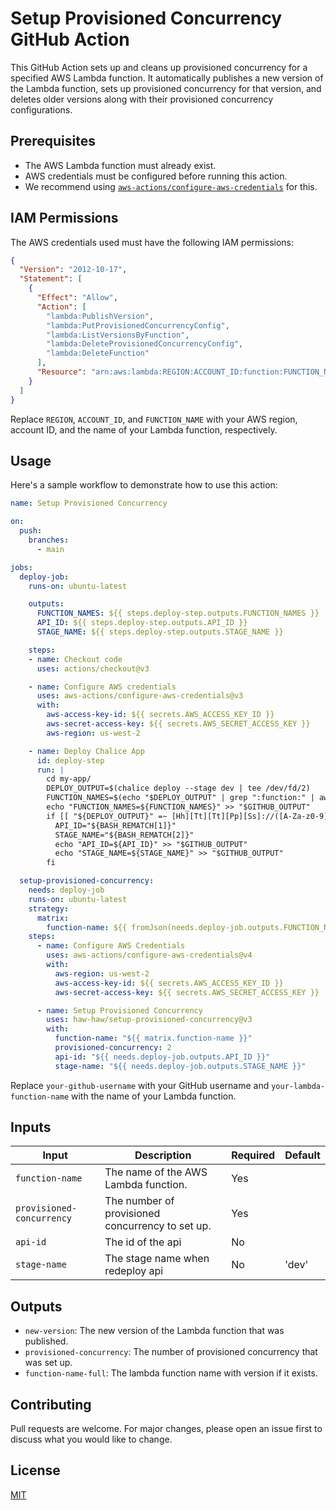 # Setup Provisioned Concurrency GitHub Action

This GitHub Action sets up and cleans up provisioned concurrency for a specified AWS Lambda function. It automatically publishes a new version of the Lambda function, sets up provisioned concurrency for that version, and deletes older versions along with their provisioned concurrency configurations.

## Prerequisites

- The AWS Lambda function must already exist.
- AWS credentials must be configured before running this action. 
- We recommend using [`aws-actions/configure-aws-credentials`](https://github.com/aws-actions/configure-aws-credentials) for this.

## IAM Permissions

The AWS credentials used must have the following IAM permissions:

```json
{
  "Version": "2012-10-17",
  "Statement": [
    {
      "Effect": "Allow",
      "Action": [
        "lambda:PublishVersion",
        "lambda:PutProvisionedConcurrencyConfig",
        "lambda:ListVersionsByFunction",
        "lambda:DeleteProvisionedConcurrencyConfig",
        "lambda:DeleteFunction"
      ],
      "Resource": "arn:aws:lambda:REGION:ACCOUNT_ID:function:FUNCTION_NAME"
    }
  ]
}

```

Replace `REGION`, `ACCOUNT_ID`, and `FUNCTION_NAME` with your AWS region, account ID, and the name of your Lambda function, respectively.

## Usage

Here's a sample workflow to demonstrate how to use this action:

```yaml
name: Setup Provisioned Concurrency

on:
  push:
    branches:
      - main

jobs:
  deploy-job:
    runs-on: ubuntu-latest

    outputs:
      FUNCTION_NAMES: ${{ steps.deploy-step.outputs.FUNCTION_NAMES }}
      API_ID: ${{ steps.deploy-step.outputs.API_ID }}
      STAGE_NAME: ${{ steps.deploy-step.outputs.STAGE_NAME }}

    steps:
    - name: Checkout code
      uses: actions/checkout@v3

    - name: Configure AWS credentials
      uses: aws-actions/configure-aws-credentials@v3
      with:
        aws-access-key-id: ${{ secrets.AWS_ACCESS_KEY_ID }}
        aws-secret-access-key: ${{ secrets.AWS_SECRET_ACCESS_KEY }}
        aws-region: us-west-2

    - name: Deploy Chalice App
      id: deploy-step
      run: |
        cd my-app/
        DEPLOY_OUTPUT=$(chalice deploy --stage dev | tee /dev/fd/2)
        FUNCTION_NAMES=$(echo "$DEPLOY_OUTPUT" | grep ":function:" | awk -F":function:" '{printf("%s\"%s\"", (NR==1?"[":","), $2)} END {print "]"}' | jq -c |  tee /dev/fd/2)
        echo "FUNCTION_NAMES=${FUNCTION_NAMES}" >> "$GITHUB_OUTPUT"
        if [[ "${DEPLOY_OUTPUT}" =~ [Hh][Tt][Tt][Pp][Ss]://([A-Za-z0-9]+)\.execute-api\.[^.]+\.amazonaws\.com\/([^/]+)\/ ]]; then
          API_ID="${BASH_REMATCH[1]}"
          STAGE_NAME="${BASH_REMATCH[2]}"
          echo "API_ID=${API_ID}" >> "$GITHUB_OUTPUT"
          echo "STAGE_NAME=${STAGE_NAME}" >> "$GITHUB_OUTPUT"
        fi

  setup-provisioned-concurrency:
    needs: deploy-job
    runs-on: ubuntu-latest
    strategy:
      matrix:
        function-name: ${{ fromJson(needs.deploy-job.outputs.FUNCTION_NAMES) }}
    steps:
      - name: Configure AWS Credentials
        uses: aws-actions/configure-aws-credentials@v4
        with:
          aws-region: us-west-2
          aws-access-key-id: ${{ secrets.AWS_ACCESS_KEY_ID }}
          aws-secret-access-key: ${{ secrets.AWS_SECRET_ACCESS_KEY }}

      - name: Setup Provisioned Concurrency
        uses: haw-haw/setup-provisioned-concurrency@v3
        with:
          function-name: "${{ matrix.function-name }}"
          provisioned-concurrency: 2
          api-id: "${{ needs.deploy-job.outputs.API_ID }}"
          stage-name: "${{ needs.deploy-job.outputs.STAGE_NAME }}"
```

Replace `your-github-username` with your GitHub username and `your-lambda-function-name` with the name of your Lambda function.

## Inputs

| Input                    | Description                                     | Required | Default |
|--------------------------|-------------------------------------------------|----------|---------|
| `function-name`          | The name of the AWS Lambda function.            | Yes      |         |
| `provisioned-concurrency`| The number of provisioned concurrency to set up.| Yes      |         |
| `api-id`                 | The id of the api                               | No       |         |
| `stage-name`             | The stage name when redeploy api                | No       | 'dev'   |

## Outputs

- `new-version`: The new version of the Lambda function that was published.
- `provisioned-concurrency`: The number of provisioned concurrency that was set up.
- `function-name-full`: The lambda function name with version if it exists.

## Contributing

Pull requests are welcome. For major changes, please open an issue first to discuss what you would like to change.

## License

[MIT](LICENSE)
